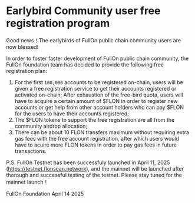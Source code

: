# Earlybird Community user free registration program

Good news！The earlybirds of FullOn public chain community users are now blessed!

In order to foster faster development of FullOn public chain community, the FullOn foundation team has decided to provide the following free registration plan:

1. For the first `100,000` accounts to be registered on-chain, users will be given a free registration service to get their accounts registered or activated on-chain; After exhaustion of the free-bird quota, users will have to acquire a certain amount of $FLON in order to register new accounts or get help from other account holders who can pay $FLON for the users to have their accounts registered;
2. The $FLON tokens to support the free registration are all from the community airdrop allocation;
3. There can be about 10 FLON transfers maximum without requiring extra gas fees with the free account registration, after which users would have to acuire more FLON tokens in order to pay gas fees in future transactions.

P.S. FullOn Testnet has been successfuly launched in April 11, 2025 (https://testnet.flonscan.network), and the mainnet will be launched after thorough and successful testing of the testnet. Please stay tuned for the mainnet launch！

FullOn Foundation
April 14 2025